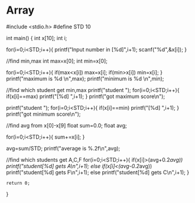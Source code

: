 # Array
#include <stdio.h>
#define STD 10

 int main()
{
   int x[10];
   int i;
  
  for(i=0;i<STD;i++){
   printf("Input number in [%d]",i+1);
   scanf("%d",&x[i]);
   }
 
 
 //find min,max
    int max=x[0];
    int min=x[0]; 
  
  for(i=0;i<STD;i++){
        if(max<x[i]) max=x[i];
        if(min>x[i]) min=x[i];
  }
  printf("maximum is %d \n",max);
  printf("minimum is %d \n",min);
  
  
//find which student get min,max 
printf("student ");
  for(i=0;i<STD;i++){
        if(x[i]==max) printf("[%d] ",i+1);
  }
printf("got maximum score\n");

printf("student ");
  for(i=0;i<STD;i++){
        if(x[i]==min) printf("[%d] ",i+1);
  }
printf("got minimum score\n");


//find avg from x[0]-x[9]
float sum=0.0;
float avg;

for(i=0;i<STD;i++){
    sum+=x[i];
}

avg=sum/STD;
printf("average is %.2f\n",avg);


//find which students get A,C,F
for(i=0;i<STD;i++){
    if(x[i]>(avg+0.2*avg)) printf("student[%d] gets A\n",i+1);
    else if(x[i]<(avg-0.2*avg)) printf("student[%d] gets F\n",i+1);
    else printf("student[%d] gets C\n",i+1);
}

    return 0;
}
